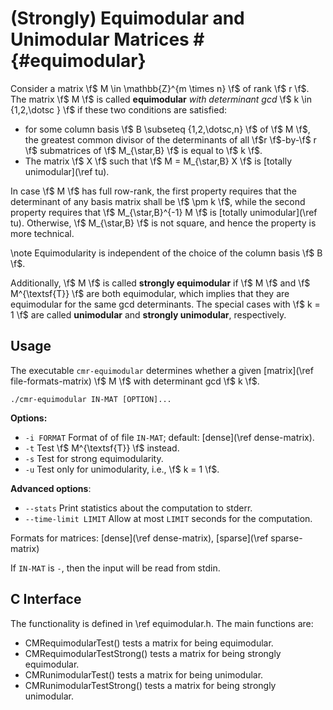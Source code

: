 # (Strongly) Equimodular and Unimodular Matrices # {#equimodular}

Consider a matrix \f$ M \in \mathbb{Z}^{m \times n} \f$ of rank \f$ r \f$.
The matrix \f$ M \f$ is called **equimodular** *with determinant gcd* \f$ k \in \{1,2,\dotsc \} \f$ if these two conditions are satisfied:

  - for some column basis \f$ B \subseteq \{1,2,\dotsc,n\} \f$ of \f$ M \f$, the greatest common divisor of the determinants of all \f$r \f$-by-\f$ r \f$ submatrices of \f$ M_{\star,B} \f$ is equal to \f$ k \f$.
  - The matrix \f$ X \f$ such that \f$ M = M_{\star,B} X \f$ is [totally unimodular](\ref tu).

In case \f$ M \f$ has full row-rank, the first property requires that the determinant of any basis matrix shall be \f$ \pm k \f$, while the second property requires that \f$ M_{\star,B}^{-1} M \f$ is [totally unimodular](\ref tu).
Otherwise, \f$ M_{\star,B} \f$ is not square, and hence the property is more technical.

\note Equimodularity is independent of the choice of the column basis \f$ B \f$.

Additionally, \f$ M \f$ is called **strongly equimodular** if \f$ M \f$ and \f$ M^{\textsf{T}} \f$ are both equimodular, which implies that they are equimodular for the same gcd determinants.
The special cases with \f$ k = 1 \f$ are called **unimodular** and **strongly unimodular**, respectively.

## Usage ##

The executable `cmr-equimodular` determines whether a given [matrix](\ref file-formats-matrix) \f$ M \f$ with determinant gcd \f$ k \f$.

    ./cmr-equimodular IN-MAT [OPTION]...

**Options:**
  - `-i FORMAT` Format of of file `IN-MAT`; default: [dense](\ref dense-matrix).
  - `-t`        Test \f$ M^{\textsf{T}} \f$ instead.
  - `-s`        Test for strong equimodularity.
  - `-u`        Test only for unimodularity, i.e., \f$ k = 1 \f$.

**Advanced options**:
  - `--stats`            Print statistics about the computation to stderr.
  - `--time-limit LIMIT` Allow at most `LIMIT` seconds for the computation.

Formats for matrices: [dense](\ref dense-matrix), [sparse](\ref sparse-matrix)

If `IN-MAT` is `-`, then the input will be read from stdin.

## C Interface ##

The functionality is defined in \ref equimodular.h.
The main functions are:

  - CMRequimodularTest() tests a matrix for being equimodular.
  - CMRequimodularTestStrong() tests a matrix for being strongly equimodular.
  - CMRunimodularTest() tests a matrix for being unimodular.
  - CMRunimodularTestStrong() tests a matrix for being strongly unimodular.
